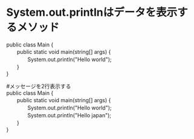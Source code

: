 # System.out.printlnはデータを表示するメソッド  
public class Main {  
　　public static void main(string[] args) {  
　　　　System.out.println("Hello world");  
　　}  
}  
  
  
#メッセージを2行表示する  
public class Main {  
　　public static void main(string[] args) {  
　　　　System.out.println("Hello world");  
　　　　System.out.println("Hello japan");  
　　}  
}  
  
